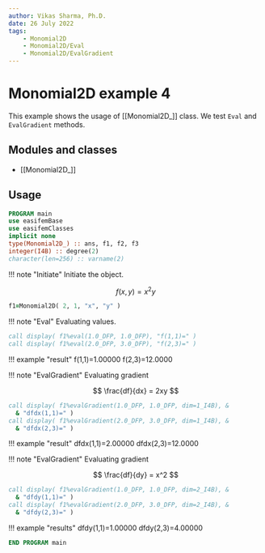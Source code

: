 ```yaml
---
author: Vikas Sharma, Ph.D.
date: 26 July 2022
tags:
    - Monomial2D
    - Monomial2D/Eval
    - Monomial2D/EvalGradient
---
```


# Monomial2D example 4

This example shows the usage of [[Monomial2D_]] class. We test `Eval` and `EvalGradient` methods.

## Modules and classes

- [[Monomial2D_]]

## Usage

```fortran
PROGRAM main
use easifemBase
use easifemClasses
implicit none
type(Monomial2D_) :: ans, f1, f2, f3
integer(I4B) :: degree(2)
character(len=256) :: varname(2)
```

!!! note "Initiate"
Initiate the object.

$$
f(x,y)=x^2 y
$$

```fortran
f1=Monomial2D( 2, 1, "x", "y" )
```

!!! note "Eval"
Evaluating values.

```fortran
call display( f1%eval(1.0_DFP, 1.0_DFP), "f(1,1)=" )
call display( f1%eval(2.0_DFP, 3.0_DFP), "f(2,3)=" )
```

!!! example "result"
f(1,1)=1.00000
f(2,3)=12.0000

!!! note "EvalGradient"
Evaluating gradient

$$
\frac{df}{dx} = 2xy
$$

```fortran
call display( f1%evalGradient(1.0_DFP, 1.0_DFP, dim=1_I4B), &
  & "dfdx(1,1)=" )
call display( f1%evalGradient(2.0_DFP, 3.0_DFP, dim=1_I4B), &
  & "dfdx(2,3)=" )
```

!!! example "result"
dfdx(1,1)=2.00000
dfdx(2,3)=12.0000

!!! note "EvalGradient"
Evaluating gradient

$$
\frac{df}{dy} = x^2
$$

```fortran
call display( f1%evalGradient(1.0_DFP, 1.0_DFP, dim=2_I4B), &
  & "dfdy(1,1)=" )
call display( f1%evalGradient(2.0_DFP, 3.0_DFP, dim=2_I4B), &
  & "dfdy(2,3)=" )
```

!!! example "results"
dfdy(1,1)=1.00000
dfdy(2,3)=4.00000

```fortran
END PROGRAM main
```
